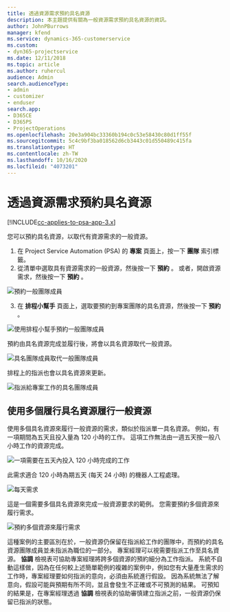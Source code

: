 ```yaml
---
title: 透過資源需求預約具名資源
description: 本主題提供有關為一般資源需求預約具名資源的資訊。
author: JohnPBurrows
manager: kfend
ms.service: dynamics-365-customerservice
ms.custom:
- dyn365-projectservice
ms.date: 12/11/2018
ms.topic: article
ms.author: ruhercul
audience: Admin
search.audienceType:
- admin
- customizer
- enduser
search.app:
- D365CE
- D365PS
- ProjectOperations
ms.openlocfilehash: 20e3a904bc33360b194c0c53e58430c80d1ff55f
ms.sourcegitcommit: 5c4c9bf3ba018562d6cb3443c01d550489c415fa
ms.translationtype: HT
ms.contentlocale: zh-TW
ms.lasthandoff: 10/16/2020
ms.locfileid: "4073201"
---
```

# <a name="book-named-resources-from-resource-requirements"></a>透過資源需求預約具名資源

[!INCLUDE[cc-applies-to-psa-app-3.x](../includes/cc-applies-to-psa-app-3x.md)]

您可以預約具名資源，以取代有資源需求的一般資源。

1. 在 Project Service Automation (PSA) 的 **專案** 頁面上，按一下 **團隊** 索引標籤。
2. 從清單中選取具有資源需求的一般資源，然後按一下 **預約** 。 或者，開啟資源需求，然後按一下 **預約** 。


![預約一般團隊成員](media/RM-how-to-14.png)


3. 在 **排程小幫手** 頁面上，選取要預約到專案團隊的具名資源，然後按一下 **預約** 。

![使用排程小幫手預約一般團隊成員](media/RM-how-to-15.png)

預約由具名資源完成並履行後，將會以具名資源取代一般資源。

![具名團隊成員取代一般團隊成員](media/RM-how-to-16.png)

排程上的指派也會以具名資源來更新。

![指派給專案工作的具名團隊成員](media/RM-how-to-17.png)

## <a name="fulfill-a-generic-resource-with-multiple-named-resources"></a>使用多個履行具名資源履行一般資源
使用多個具名資源來履行一般資源的需求，類似於指派單一具名資源。 例如，有一項期間為五天且投入量為 120 小時的工作。 這項工作無法由一週五天按一般八小時工作的資源完成。 

![一項需要在五天內投入 120 小時完成的工作](media/RM-how-to-21.png)

此需求適合 120 小時為期五天 (每天 24 小時) 的機器人工程處理。

![每天需求](media/RM-how-to-22.png)

這是一個需要多個具名資源來完成一般資源要求的範例。 您需要預約多個資源來履行需求。

![預約多個資源來履行需求](media/RM-how-to-23.png)

這種案例的主要區別在於，一般資源仍保留在指派給工作的團隊中，而預約的具名資源團隊成員並未指派為職位的一部分。 專案經理可以視需要指派工作至具名資源。 **協調** 檢視表可協助專案經理將跨多個資源的預約細分為工作指派。 系統不自動這樣做，因為在任何較上述簡單範例的複雜的案例中，例如您有大量產生需求的工作時，專案經理要如何指派的意向，必須由系統進行假設。 因為系統無法了解意向，假設可能與預期有所不同，並且會發生不正確或不可預測的結果。 可預知的結果是，在專案經理透過 **協調** 檢視表的協助審慎建立指派之前，一般資源仍保留已指派的狀態。


